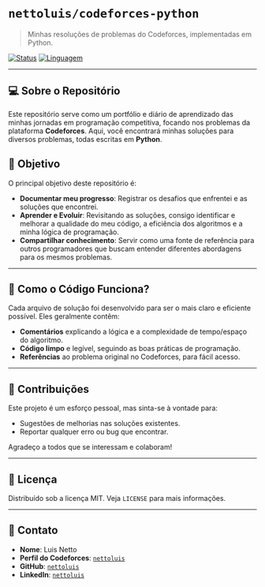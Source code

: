 # `nettoluis/codeforces-python`

> Minhas resoluções de problemas do Codeforces, implementadas em Python.

[![Status](https://img.shields.io/badge/status-ativo-success.svg)]()
[![Linguagem](https://img.shields.io/badge/linguagem-Python-blue.svg)]()

---

## 💻 Sobre o Repositório

Este repositório serve como um portfólio e diário de aprendizado das minhas jornadas em programação competitiva, focando nos problemas da plataforma **Codeforces**. Aqui, você encontrará minhas soluções para diversos problemas, todas escritas em **Python**.

## 🚀 Objetivo

O principal objetivo deste repositório é:

* **Documentar meu progresso**: Registrar os desafios que enfrentei e as soluções que encontrei.
* **Aprender e Evoluir**: Revisitando as soluções, consigo identificar e melhorar a qualidade do meu código, a eficiência dos algoritmos e a minha lógica de programação.
* **Compartilhar conhecimento**: Servir como uma fonte de referência para outros programadores que buscam entender diferentes abordagens para os mesmos problemas.

---

## 🧠 Como o Código Funciona?

Cada arquivo de solução foi desenvolvido para ser o mais claro e eficiente possível. Eles geralmente contêm:

* **Comentários** explicando a lógica e a complexidade de tempo/espaço do algoritmo.
* **Código limpo** e legível, seguindo as boas práticas de programação.
* **Referências** ao problema original no Codeforces, para fácil acesso.

---

## 🤝 Contribuições

Este projeto é um esforço pessoal, mas sinta-se à vontade para:

* Sugestões de melhorias nas soluções existentes.
* Reportar qualquer erro ou bug que encontrar.

Agradeço a todos que se interessam e colaboram!

---

## 📝 Licença

Distribuído sob a licença MIT. Veja `LICENSE` para mais informações.

---

## 📧 Contato

* **Nome**: Luis Netto
* **Perfil do Codeforces**: [`nettoluis`](https://codeforces.com/profile/nettoluis)
* **GitHub**: [`nettoluis`](https://github.com/nettoluis)
* **LinkedIn**: [`nettoluis`](https://linkedin.com/in/nettoluis)

